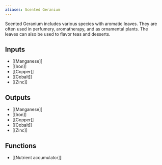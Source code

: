 ```yaml
---
aliases: Scented Geranium
---
```

Scented Geranium includes various species with aromatic leaves. They are often used in perfumery, aromatherapy, and as ornamental plants. The leaves can also be used to flavor teas and desserts.
## Inputs
- [[Manganese]]
- [[Iron]]
- [[Copper]]
- [[Cobalt]] 
- [[Zinc]]

## Outputs
- [[Manganese]]
- [[Iron]]
- [[Copper]]
- [[Cobalt]] 
- [[Zinc]]

## Functions
- [[Nutrient accumulator]]